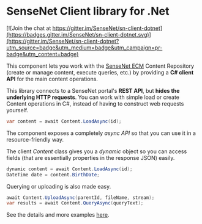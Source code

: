 # SenseNet Client library for .Net

[![Join the chat at https://gitter.im/SenseNet/sn-client-dotnet](https://badges.gitter.im/SenseNet/sn-client-dotnet.svg)](https://gitter.im/SenseNet/sn-client-dotnet?utm_source=badge&utm_medium=badge&utm_campaign=pr-badge&utm_content=badge)

This component lets you work with the [SenseNet ECM](https://github.com/SenseNet/sensenet) Content Repository (create or manage content, execute queries, etc.) by providing a **C# client API** for the main content operations.

This library connects to a SenseNet portal's **REST API**, but **hides the underlying HTTP requests**. You can work with simple load or create Content operations in C#, instead of having to construct web requests yourself.
````csharp
var content = await Content.LoadAsync(id);
````
The component exposes a completely *async API* so that you can use it in a resource-friendly way.

The client *Content* class gives you a *dynamic* object so you can access fields (that are essentially properties in the response JSON) easily.
````csharp
dynamic content = await Content.LoadAsync(id);
DateTime date = content.BirthDate;
````
Querying or uploading is also made easy.
````csharp
await Content.UploadAsync(parentId, fileName, stream);
var results = await Content.QueryAsync(queryText);
````

See the details and more examples [here](http://wiki.sensenet.com/Client_library).